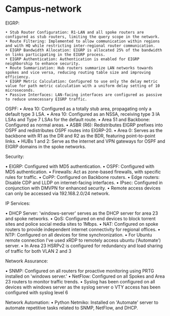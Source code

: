 # Campus-network

EIGRP:

    • Stub Router Configuration: R1-LAN and all spoke routers are configured as stub routers, limiting the query scope in the network.
    • Route Filtering: Implemented to allow communication within regions and with HQ while restricting inter-regional router communication.
    • EIGRP Bandwidth Allocation: EIGRP is allocated 25% of the bandwidth on links participating in the EIGRP process.
    • EIGRP Authentication: Authentication is enabled for EIGRP neighborship to enhance security.
    • Route Summarization: Hub routers summarize LAN networks towards spokes and vice versa, reducing routing table size and improving efficiency.
    • EIGRP Metric Calculation: Configured to use only the delay metric value for path metric calculation with a uniform delay setting of 10 microseconds.
    • Passive Interfaces: LAN-facing interfaces are configured as passive to reduce unnecessary EIGRP traffic.

OSPF:
    • Area 10: Configured as a totally stub area, propagating only a default type 3 LSA.
    • Area 10: Configured as an NSSA, receiving type 3 IA LSAs and Type 7 LSAs for the default route.
    • Area 51 and Backbone: Configured as normal areas.
    • ASBR (R6): Redistributes EIGRP prefixes into OSPF and redistributes OSPF routes into EIGRP-20.
    • Area 0: Serves as the backbone with R1 as the DR and R2 as the BDR, featuring point-to-point links.
    • HUBs 1 and 2: Serve as the internet and VPN gateways for OSPF and EIGRP domains in the spoke networks.


Security:

•	EIGRP: Configured with MD5 authentication.
•	OSPF: Configured with MD5 authentication.
•	Firewalls: Act as zone-based firewalls, with specific rules for traffic.
•	CoPP: Configured on Backbone routers.
•	Edge routers: Disable CDP and LLDP on internet-facing interfaces.
•	IPsec: Configured in conjunction with DMVPN for enhanced security.
•	Remote access devices can only be accessed via 192.168.2.0/24 network.


IP Services:

•	DHCP Server: 'windows-server' serves as the DHCP server for area 23 and spoke networks.
•	QoS: Configured on end devices to block torrent sites and police social media sites to 1Mbps.
•	NAT: Configured on spoke routers to provide independent internet connectivity for regional offices.
•	NTP: Configured on all devices for time synchronization.
•	For Ubuntu remote connection I’ve used xRDP to remotely access ubuntu (‘Automate’) server.
•	In Area 23 HSRPv2 is configured for redundancy and load sharing of traffic for both VLAN 2 and 3

Network Assurance:

•	SNMP: Configured on all routers for proactive monitoring using PRTG installed on 'windows server.'
•	NetFlow: Configured on all Spokes and Area 23 routers to monitor traffic trends.
•	Syslog has been configured on all devices with windows server as the syslog server
o	VTY access has been configured with syslog level 6

Network Automation:
•	Python Netmiko: Installed on 'Automate' server to automate repetitive tasks related to SNMP, NetFlow, and DHCP.

